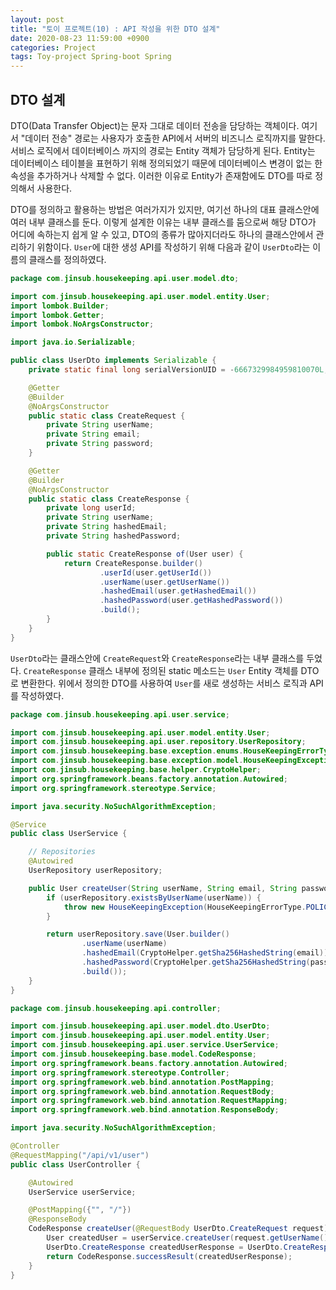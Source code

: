 ```yaml
---
layout: post
title: "토이 프로젝트(10) : API 작성을 위한 DTO 설계"
date: 2020-08-23 11:59:00 +0900
categories: Project
tags: Toy-project Spring-boot Spring
---
```

           
## DTO 설계

DTO(Data Transfer Object)는 문자 그대로 데이터 전송을 담당하는 객체이다. 여기서 "데이터 전송" 경로는 사용자가 호출한 API에서 서버의 비즈니스 로직까지를 말한다. 서비스 로직에서 데이터베이스 까지의 경로는 Entity 객체가 담당하게 된다. Entity는 데이터베이스 테이블을 표현하기 위해 정의되었기 때문에 데이터베이스 변경이 없는 한 속성을 추가하거나 삭제할 수 없다. 이러한 이유로 Entity가 존재함에도 DTO를 따로 정의해서 사용한다. 

DTO를 정의하고 활용하는 방법은 여러가지가 있지만, 여기선 하나의 대표 클래스안에 여러 내부 클래스를 둔다. 이렇게 설계한 이유는 내부 클래스를 둠으로써 해당 DTO가 어디에 속하는지 쉽게 알 수 있고, DTO의 종류가 많아지더라도 하나의 클래스안에서 관리하기 위함이다. `User`에 대한 생성 API를 작성하기 위해 다음과 같이 `UserDto`라는 이름의 클래스를 정의하였다.

```java
package com.jinsub.housekeeping.api.user.model.dto;

import com.jinsub.housekeeping.api.user.model.entity.User;
import lombok.Builder;
import lombok.Getter;
import lombok.NoArgsConstructor;

import java.io.Serializable;

public class UserDto implements Serializable {
    private static final long serialVersionUID = -6667329984959810070L;

    @Getter
    @Builder
    @NoArgsConstructor
    public static class CreateRequest {
        private String userName;
        private String email;
        private String password;
    }

    @Getter
    @Builder
    @NoArgsConstructor
    public static class CreateResponse {
        private long userId;
        private String userName;
        private String hashedEmail;
        private String hashedPassword;

        public static CreateResponse of(User user) {
            return CreateResponse.builder()
                    .userId(user.getUserId())
                    .userName(user.getUserName())
                    .hashedEmail(user.getHashedEmail())
                    .hashedPassword(user.getHashedPassword())
                    .build();
        }
    }
}
```

`UserDto`라는 클래스안에 `CreateRequest`와 `CreateResponse`라는 내부 클래스를 두었다. `CreateResponse` 클래스 내부에 정의된 static 메소드는 `User` Entity 객체를 DTO로 변환한다. 위에서 정의한 DTO를 사용하여 `User`를 새로 생성하는 서비스 로직과 API를 작성하였다.

```java
package com.jinsub.housekeeping.api.user.service;

import com.jinsub.housekeeping.api.user.model.entity.User;
import com.jinsub.housekeeping.api.user.repository.UserRepository;
import com.jinsub.housekeeping.base.exception.enums.HouseKeepingErrorType;
import com.jinsub.housekeeping.base.exception.model.HouseKeepingException;
import com.jinsub.housekeeping.base.helper.CryptoHelper;
import org.springframework.beans.factory.annotation.Autowired;
import org.springframework.stereotype.Service;

import java.security.NoSuchAlgorithmException;

@Service
public class UserService {

    // Repositories
    @Autowired
    UserRepository userRepository;

    public User createUser(String userName, String email, String password) throws NoSuchAlgorithmException {
        if (userRepository.existsByUserName(userName)) {
            throw new HouseKeepingException(HouseKeepingErrorType.POLICY_VIOLATION_ALREADY_EXIST_USER, "user is already exist");
        }

        return userRepository.save(User.builder()
                .userName(userName)
                .hashedEmail(CryptoHelper.getSha256HashedString(email))
                .hashedPassword(CryptoHelper.getSha256HashedString(password))
                .build());
    }
}
```

```java
package com.jinsub.housekeeping.api.controller;

import com.jinsub.housekeeping.api.user.model.dto.UserDto;
import com.jinsub.housekeeping.api.user.model.entity.User;
import com.jinsub.housekeeping.api.user.service.UserService;
import com.jinsub.housekeeping.base.model.CodeResponse;
import org.springframework.beans.factory.annotation.Autowired;
import org.springframework.stereotype.Controller;
import org.springframework.web.bind.annotation.PostMapping;
import org.springframework.web.bind.annotation.RequestBody;
import org.springframework.web.bind.annotation.RequestMapping;
import org.springframework.web.bind.annotation.ResponseBody;

import java.security.NoSuchAlgorithmException;

@Controller
@RequestMapping("/api/v1/user")
public class UserController {

    @Autowired
    UserService userService;

    @PostMapping({"", "/"})
    @ResponseBody
    CodeResponse createUser(@RequestBody UserDto.CreateRequest request) throws NoSuchAlgorithmException {
        User createdUser = userService.createUser(request.getUserName(), request.getEmail(), request.getPassword());
        UserDto.CreateResponse createdUserResponse = UserDto.CreateResponse.of(createdUser);
        return CodeResponse.successResult(createdUserResponse);
    }
}
```